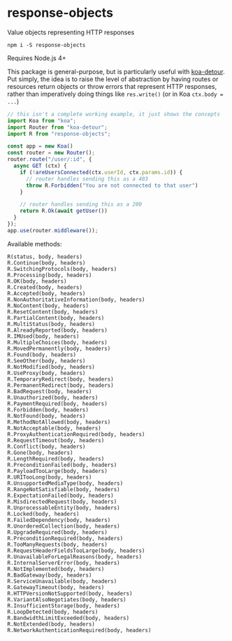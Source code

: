 # response-objects

Value objects representing HTTP responses

```
npm i -S response-objects
```

Requires Node.js 4+

This package is general-purpose, but is particularly useful with [koa-detour](http://github.com/bttmly/koa-detour). Put simply, the idea is to raise the level of abstraction by having routes or resources return objects or throw errors that represent HTTP responses, rather than imperatively doing things like `res.write()` (or in Koa `ctx.body = ...`)

```js
// this isn't a complete working example, it just shows the concepts
import Koa from "koa";
import Router from "koa-detour";
import R from "response-objects";

const app = new Koa()
const router = new Router();
router.route("/user/:id", {
  async GET (ctx) {
    if (!areUsersConnected(ctx.userId, ctx.params.id)) {
      // router handles sending this as a 403
      throw R.Forbidden("You are not connected to that user")
    }

    // router handles sending this as a 200
    return R.Ok(await getUser())
  }
});
app.use(router.middleware());
```

Available methods:
```
R(status, body, headers)
R.Continue(body, headers)
R.SwitchingProtocols(body, headers)
R.Processing(body, headers)
R.OK(body, headers)
R.Created(body, headers)
R.Accepted(body, headers)
R.NonAuthoritativeInformation(body, headers)
R.NoContent(body, headers)
R.ResetContent(body, headers)
R.PartialContent(body, headers)
R.MultiStatus(body, headers)
R.AlreadyReported(body, headers)
R.IMUsed(body, headers)
R.MultipleChoices(body, headers)
R.MovedPermanently(body, headers)
R.Found(body, headers)
R.SeeOther(body, headers)
R.NotModified(body, headers)
R.UseProxy(body, headers)
R.TemporaryRedirect(body, headers)
R.PermanentRedirect(body, headers)
R.BadRequest(body, headers)
R.Unauthorized(body, headers)
R.PaymentRequired(body, headers)
R.Forbidden(body, headers)
R.NotFound(body, headers)
R.MethodNotAllowed(body, headers)
R.NotAcceptable(body, headers)
R.ProxyAuthenticationRequired(body, headers)
R.RequestTimeout(body, headers)
R.Conflict(body, headers)
R.Gone(body, headers)
R.LengthRequired(body, headers)
R.PreconditionFailed(body, headers)
R.PayloadTooLarge(body, headers)
R.URITooLong(body, headers)
R.UnsupportedMediaType(body, headers)
R.RangeNotSatisfiable(body, headers)
R.ExpectationFailed(body, headers)
R.MisdirectedRequest(body, headers)
R.UnprocessableEntity(body, headers)
R.Locked(body, headers)
R.FailedDependency(body, headers)
R.UnorderedCollection(body, headers)
R.UpgradeRequired(body, headers)
R.PreconditionRequired(body, headers)
R.TooManyRequests(body, headers)
R.RequestHeaderFieldsTooLarge(body, headers)
R.UnavailableForLegalReasons(body, headers)
R.InternalServerError(body, headers)
R.NotImplemented(body, headers)
R.BadGateway(body, headers)
R.ServiceUnavailable(body, headers)
R.GatewayTimeout(body, headers)
R.HTTPVersionNotSupported(body, headers)
R.VariantAlsoNegotiates(body, headers)
R.InsufficientStorage(body, headers)
R.LoopDetected(body, headers)
R.BandwidthLimitExceeded(body, headers)
R.NotExtended(body, headers)
R.NetworkAuthenticationRequired(body, headers)
```
```
